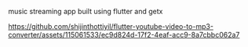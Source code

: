 music streaming app built using flutter and getx


https://github.com/shijinthottiyil/flutter-youtube-video-to-mp3-converter/assets/115061533/ec9d824d-17f2-4eaf-acc9-8a7cbbc062a7


